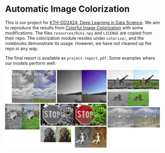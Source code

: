# Automatic Image Colorization
This is our project for [KTH-DD2424: Deep Learning in Data Science](https://www.kth.se/student/kurser/kurs/DD2424?l=en). We aim to reproduce the results from [Colorful Image Colorization](https://richzhang.github.io/colorization/) with some modifications. The files `resources/bins.npy` and `LICENSE` are copied from their repo. The colorization module resides under `colorize/`, and the notebooks demonstrate its usage. However, we have not cleaned up the repo in any way.

The final report is available as `project-report.pdf`. Some examples where our models perform well:

![Example images](colorized_images.png)
